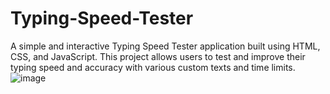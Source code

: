 # Typing-Speed-Tester
A simple and interactive Typing Speed Tester application built using HTML, CSS, and JavaScript. This project allows users to test and improve their typing speed and accuracy with various custom texts and time limits. 
![image](https://github.com/hardikshelar/Typing-Speed-Tester/assets/90783840/c4a30608-c9b3-437f-9a8d-75ffd254ab7a)
